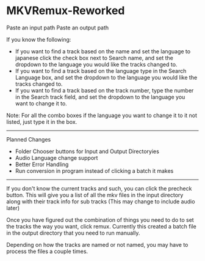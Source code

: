 # MKVRemux-Reworked
Paste an input path
Paste an output path

If you know the following:<br>
<ul>
  <li>If you want to find a track based on the name and set the language to japanese click the check box next to Search name, and set the dropdown to the language you would like the tracks changed to.</li>
  <li>If you want to find a track based on the language type in the Search Language box, and set the dropdown to the language you would like the tracks changed to.</li>
  <li>If you want to find a track based on the track number, type the number in the Search track field, and set the dropdown to the language you want to change it to.</li>
</ul>
Note: For all the combo boxes if the language you want to change it to it not listed, just type it in the box.
<hr>
Planned Changes
<ul>
  <li>Folder Chooser buttons for Input and Output Directoryies</li>
  <li>Audio Language change support</li>
  <li>Better Error Handling</li>
  <li>Run conversion in program instead of clicking a batch it makes</li>
</ul>
<hr>
<p>
If you don't know the current tracks and such, you can click the precheck button.
This will give you a list of all the mkv files in the input directory along with their track info for sub tracks (This may change to include audio later)

Once you have figured out the combination of things you need to do to set the tracks the way you want, click remux.
Currently this created a batch file in the output directory that you need to run manually.

Depending on how the tracks are named or not named, you may have to process the files a couple times.</p>
